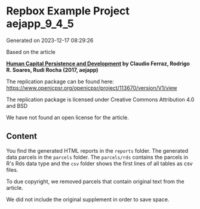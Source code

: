 # Repbox Example Project aejapp_9_4_5

Generated on 2023-12-17 08:29:26

Based on the article 

**[Human Capital Persistence and Development](https://www.aeaweb.org/articles?id=10.1257/app.20150532) by Claudio Ferraz, Rodrigo R. Soares, Rudi Rocha (2017, aejapp)**

The replication package can be found here:
 https://www.openicpsr.org/openicpsr/project/113670/version/V1/view

The replication package is licensed under Creative Commons Attribution 4.0 and BSD

We have not found an open license for the article.

## Content

You find the generated HTML reports in the `reports` folder. The generated data parcels in the `parcels` folder. The `parcels/rds` contains the parcels in R's Rds data type and the `csv` folder shows the first lines of all tables as csv files.

To due copyright, we removed parcels that contain original text from the article.

We did not include the original supplement in order to save space.
